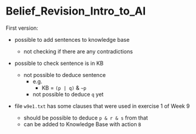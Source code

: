 # Belief_Revision_Intro_to_AI

First version:
- possible to add sentences to knowledge base
  - not checking if there are any contradictions
- possible to check sentence is in KB
  - not possible to deduce sentence
    - e.g. 
      - KB = `(p | q)` & `~p`
    - not possible to deduce `q` yet
    
- file `w9e1.txt` has some clauses that were used in exercise 1 of Week 9
    - should be possible to deduce `p & r & s` from that
    - can be added to Knowledge Base with action `B`
